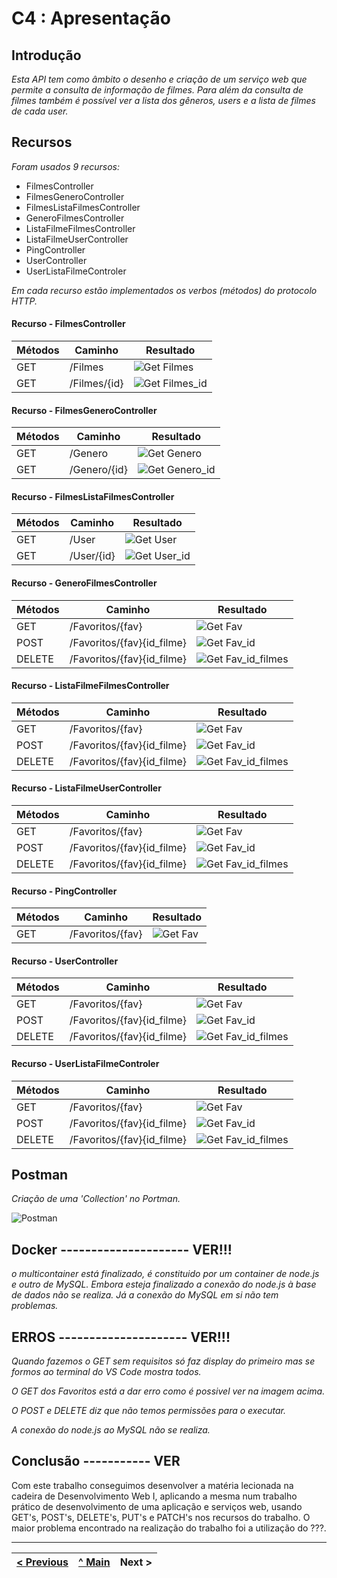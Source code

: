 # C4 : Apresentação

## Introdução
_Esta API tem como âmbito o desenho e criação de um serviço web que permite a consulta de informação de filmes._
_Para além da consulta de filmes também é possível ver a lista dos gêneros, users e a lista de filmes de cada user._

## Recursos 
_Foram usados 9 recursos:_
* FilmesController
* FilmesGeneroController
* FilmesListaFilmesController
* GeneroFilmesController
* ListaFilmeFilmesController
* ListaFilmeUserController
* PingController
* UserController
* UserListaFilmeControler

_Em cada recurso estão implementados os verbos (métodos) do protocolo HTTP._

#### Recurso -  FilmesController
| Métodos                      | Caminho   | Resultado    |
| ---------------------------- | ----------- | -----------  |
| GET | /Filmes                | ![Get Filmes](images/image.png)       |
| GET | /Filmes/{id}            | ![Get Filmes_id](images/image.png)       |


#### Recurso - FilmesGeneroController
| Métodos                      | Caminho   | Resultado    |
| ---------------------------- | ----------- | -----------  |
| GET | /Genero                | ![Get Genero](images/image.png)       |
| GET | /Genero/{id}            | ![Get Genero_id](images/image.png)       |


#### Recurso - FilmesListaFilmesController
| Métodos                      | Caminho   | Resultado    |
| ---------------------------- | ----------- | -----------  |
| GET | /User               | ![Get User](images/image.png)       |
| GET | /User/{id}            | ![Get User_id](images/image.png)       |


#### Recurso - GeneroFilmesController
| Métodos                      | Caminho   | Resultado    |
| ---------------------------- | ----------- | -----------  |
| GET | /Favoritos/{fav}                | ![Get Fav](images/image.png)       |
| POST | /Favoritos/{fav}{id_filme}            | ![Get Fav_id](images/image.png)       |
| DELETE | /Favoritos/{fav}{id_filme}            | ![Get Fav_id_filmes](images/image.png)       |


#### Recurso - ListaFilmeFilmesController
| Métodos                      | Caminho   | Resultado    |
| ---------------------------- | ----------- | -----------  |
| GET | /Favoritos/{fav}                | ![Get Fav](images/image.png)       |
| POST | /Favoritos/{fav}{id_filme}            | ![Get Fav_id](images/image.png)       |
| DELETE | /Favoritos/{fav}{id_filme}            | ![Get Fav_id_filmes](images/image.png)       |


#### Recurso - ListaFilmeUserController
| Métodos                      | Caminho   | Resultado    |
| ---------------------------- | ----------- | -----------  |
| GET | /Favoritos/{fav}                | ![Get Fav](images/image.png)       |
| POST | /Favoritos/{fav}{id_filme}            | ![Get Fav_id](images/image.png)       |
| DELETE | /Favoritos/{fav}{id_filme}            | ![Get Fav_id_filmes](images/image.png)       |


#### Recurso - PingController
| Métodos                      | Caminho   | Resultado    |
| ---------------------------- | ----------- | -----------  |
| GET | /Favoritos/{fav}                | ![Get Fav](images/image.png)       |



#### Recurso - UserController
| Métodos                      | Caminho   | Resultado    |
| ---------------------------- | ----------- | -----------  |
| GET | /Favoritos/{fav}                | ![Get Fav](images/image.png)       |
| POST | /Favoritos/{fav}{id_filme}            | ![Get Fav_id](images/image.png)       |
| DELETE | /Favoritos/{fav}{id_filme}            | ![Get Fav_id_filmes](images/image.png)       |


#### Recurso - UserListaFilmeControler
| Métodos                      | Caminho   | Resultado    |
| ---------------------------- | ----------- | -----------  |
| GET | /Favoritos/{fav}                | ![Get Fav](images/image.png)       |
| POST | /Favoritos/{fav}{id_filme}            | ![Get Fav_id](images/image.png)       |
| DELETE | /Favoritos/{fav}{id_filme}            | ![Get Fav_id_filmes](images/image.png)       |



## Postman
_Criação de uma 'Collection' no Portman._

![Postman](images/image.PNG)

## Docker --------------------- VER!!!

_o multicontainer está finalizado, é constituido por um container de node.js e outro de MySQL. Embora esteja finalizado a conexão do node.js à base de dados não se realiza. Já a conexão do MySQL em si não tem problemas._

## ERROS --------------------- VER!!!
_Quando fazemos o GET sem requisitos só faz display do primeiro mas se formos ao terminal do VS Code mostra todos._

_O GET dos Favoritos está a dar erro como é possivel ver na imagem acima._

_O POST e DELETE diz que não temos permissões para o executar._

_A conexão do node.js ao MySQL não se realiza._


## Conclusão ----------- VER
Com este trabalho conseguimos desenvolver a matéria lecionada na cadeira de Desenvolvimento Web I, aplicando a mesma num trabalho prático de desenvolvimento de uma aplicação e serviços web, usando GET's, POST's, DELETE's, PUT's e PATCH's nos recursos do trabalho. O maior problema encontrado na realização do trabalho foi a utilização do ???. 

---  
[< Previous](c3.md) | [^ Main](../../../) | Next >
:--- | :---: | ---: 
